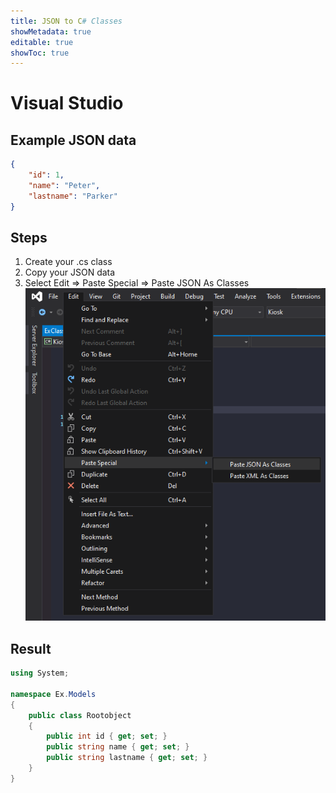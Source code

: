 ```yaml
---
title: JSON to C# Classes
showMetadata: true
editable: true
showToc: true
---
```


# Visual Studio

## Example JSON data
```json
{
    "id": 1,
    "name": "Peter",
    "lastname": "Parker"
}
```
## Steps
1. Create your .cs class
2. Copy your JSON data
3. Select Edit => Paste Special => Paste JSON As Classes
![Paste JSON As Classes](images/json-to-csharp-classes.png)

## Result
```c#
using System;

namespace Ex.Models
{
    public class Rootobject
    {
        public int id { get; set; }
        public string name { get; set; }
        public string lastname { get; set; }
    }
}
```